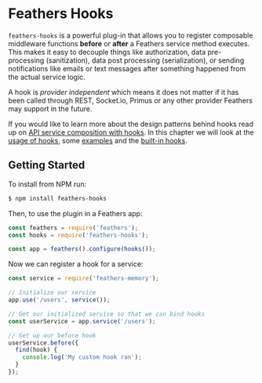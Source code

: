# Feathers Hooks

`feathers-hooks` is a powerful plug-in that allows you to register composable middleware functions **before** or **after** a Feathers service method executes. This makes it easy to decouple things like authorization, data pre-processing (sanitization), data post processing (serialization), or sending notifications like emails or text messages after something happened from the actual service logic.

A hook is *provider independent* which means it does not matter if it has been called through REST, Socket.io, Primus or any other provider Feathers may support in the future.

If you would like to learn more about the design patterns behind hooks read up on [API service composition with hooks](https://medium.com/all-about-feathersjs/api-service-composition-with-hooks-47af13aa6c01). In this chapter we will look at the [usage of hooks](usage.md), some [examples](examples.md) and the [built-in hooks](bundled.md).

## Getting Started

To install from NPM run:

```bash
$ npm install feathers-hooks
```

Then, to use the plugin in a Feathers app:

```javascript
const feathers = require('feathers');
const hooks = require('feathers-hooks');

const app = feathers().configure(hooks());
```

Now we can register a hook for a service:

```javascript
const service = require('feathers-memory');

// Initialize our service
app.use('/users', service());

// Get our initialized service so that we can bind hooks
const userService = app.service('/users');

// Set up our before hook
userService.before({
  find(hook) {
    console.log('My custom hook ran');
  }
});
```
